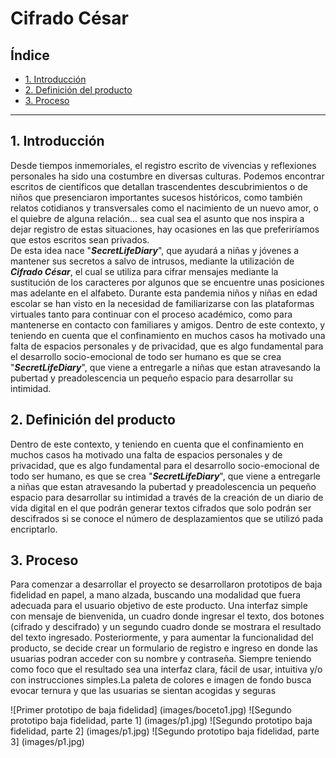 # Cifrado César

## Índice

* [1. Introducción](#1intro)
* [2. Definición del producto](#2proceso)
* [3. Proceso](#3diseño)

***

## 1. Introducción

Desde tiempos inmemoriales, el registro escrito de vivencias y reflexiones personales ha sido una costumbre en diversas culturas. Podemos encontrar escritos de científicos que detallan trascendentes descubrimientos o de niños que presenciaron importantes sucesos históricos, como también relatos cotidianos y transversales como el nacimiento de un nuevo amor, o el quiebre de alguna relación... sea cual sea el asunto que nos inspira a dejar registro de estas situaciones, hay ocasiones en las que preferiríamos que estos escritos sean privados.    
De esta idea nace "**_SecretLifeDiary_**", que ayudará a niñas y jóvenes a mantener sus secretos a salvo de intrusos, mediante la utilización de **_Cifrado César_**, el cual se utiliza para cifrar mensajes mediante la sustitución de los caracteres por algunos que se encuentre unas posiciones mas adelante en el alfabeto.
Durante esta pandemia niños y niñas en edad escolar se han visto en la necesidad de familiarizarse con las plataformas virtuales tanto para continuar con el proceso académico, como para mantenerse en contacto con familiares y amigos. Dentro de este contexto, y teniendo en cuenta que el confinamiento en muchos casos ha motivado una falta de espacios personales y de privacidad, que es algo fundamental para el desarrollo socio-emocional de todo ser humano es que se crea "**_SecretLifeDiary_**", que viene a entregarle a niñas que estan atravesando la pubertad y preadolescencia un pequeño espacio para desarrollar su intimidad. 

## 2. Definición del producto
Dentro de este contexto, y teniendo en cuenta que el confinamiento en muchos casos ha motivado una falta de espacios personales y de privacidad, que es algo fundamental para el desarrollo socio-emocional de todo ser humano, es que se crea "**_SecretLifeDiary_**", que viene a entregarle a niñas que estan atravesando la pubertad y preadolescencia un pequeño espacio para desarrollar su intimidad a través de la creación de un diario de vida digital en el que podrán generar textos cifrados que solo podrán ser descifrados si se conoce el número de desplazamientos que se utilizó pada encriptarlo.

## 3. Proceso

Para comenzar a desarrollar el proyecto se desarrollaron prototipos de baja fidelidad en papel, a mano alzada, buscando una modalidad que fuera adecuada para el usuario objetivo de este producto. Una interfaz simple con mensaje de bienvenida, un cuadro donde ingresar el texto, dos botones (cifrado y descifrado) y un segundo cuadro donde se mostrara el resultado del texto ingresado. Posteriormente, y para aumentar la funcionalidad del producto, se decide crear un formulario de registro e ingreso en donde las usuarias podran acceder con su nombre y contraseña. Siempre teniendo como foco que el resultado sea una interfaz clara, fácil de usar, intuitiva y/o con instrucciones simples.La paleta de colores e imagen de fondo busca evocar ternura y que las usuarias se sientan acogidas y seguras

![Primer prototipo de baja fidelidad] (images/boceto1.jpg)
![Segundo prototipo baja fidelidad, parte 1] (images/p1.jpg)
![Segundo prototipo baja fidelidad, parte 2] (images/p1.jpg)
![Segundo prototipo baja fidelidad, parte 3] (images/p1.jpg)
